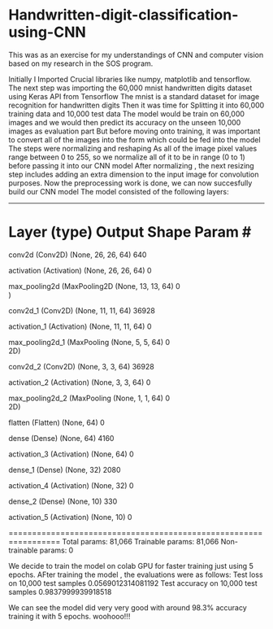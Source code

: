 # Handwritten-digit-classification-using-CNN

This was as an exercise for my understandings of CNN and computer vision based on my research in the SOS program.

Initially I Imported Crucial libraries like numpy, matplotlib and tensorflow.
The next step was importing the 60,000 mnist handwritten digits dataset using Keras API from Tensorflow
The mnist is a standard dataset for image recognition for handwritten digits
Then it was time for Splitting it into 60,000 training data and 10,000 test data
The model would be train on 60,000 images and we would then predict its accuracy on the unseen 10,000 images as evaluation part
But before moving onto training, it was important to convert all of the images into the form which could be fed into the model
The steps were normalizing and reshaping
As all of the image pixel values range between 0 to 255, so we normalize all of it to be in range (0 to 1) before passing it into our CNN model
After normalizing , the next resizing step includes adding an extra dimension to the input image for convolution purposes.
Now the preprocessing work is done, we can now succesfully build our CNN model
The model consisted of the following layers:

_________________________________________________________________
 Layer (type)                Output Shape              Param #   
=================================================================
 conv2d (Conv2D)             (None, 26, 26, 64)        640       
                                                                 
 activation (Activation)     (None, 26, 26, 64)        0         
                                                                 
 max_pooling2d (MaxPooling2D  (None, 13, 13, 64)       0         
 )                                                               
                                                                 
 conv2d_1 (Conv2D)           (None, 11, 11, 64)        36928     
                                                                 
 activation_1 (Activation)   (None, 11, 11, 64)        0         
                                                                 
 max_pooling2d_1 (MaxPooling  (None, 5, 5, 64)         0         
 2D)                                                             
                                                                 
 conv2d_2 (Conv2D)           (None, 3, 3, 64)          36928     
                                                                 
 activation_2 (Activation)   (None, 3, 3, 64)          0         
                                                                 
 max_pooling2d_2 (MaxPooling  (None, 1, 1, 64)         0         
 2D)                                                             
                                                                 
 flatten (Flatten)           (None, 64)                0         
                                                                 
 dense (Dense)               (None, 64)                4160      
                                                                 
 activation_3 (Activation)   (None, 64)                0         
                                                                 
 dense_1 (Dense)             (None, 32)                2080      
                                                                 
 activation_4 (Activation)   (None, 32)                0         
                                                                 
 dense_2 (Dense)             (None, 10)                330       
                                                                 
 activation_5 (Activation)   (None, 10)                0         
                                                                 
=================================================================
Total params: 81,066
Trainable params: 81,066
Non-trainable params: 0

We decide to train the model on colab GPU for faster training just using 5 epochs.
AFter training the model , the evaluations were as follows:
Test loss on 10,000 test samples 0.0569012314081192
Test accuracy on 10,000 test samples 0.9837999939918518

We can see the model did very very good with around 98.3% accuracy training it with 5 epochs. woohooo!!!
